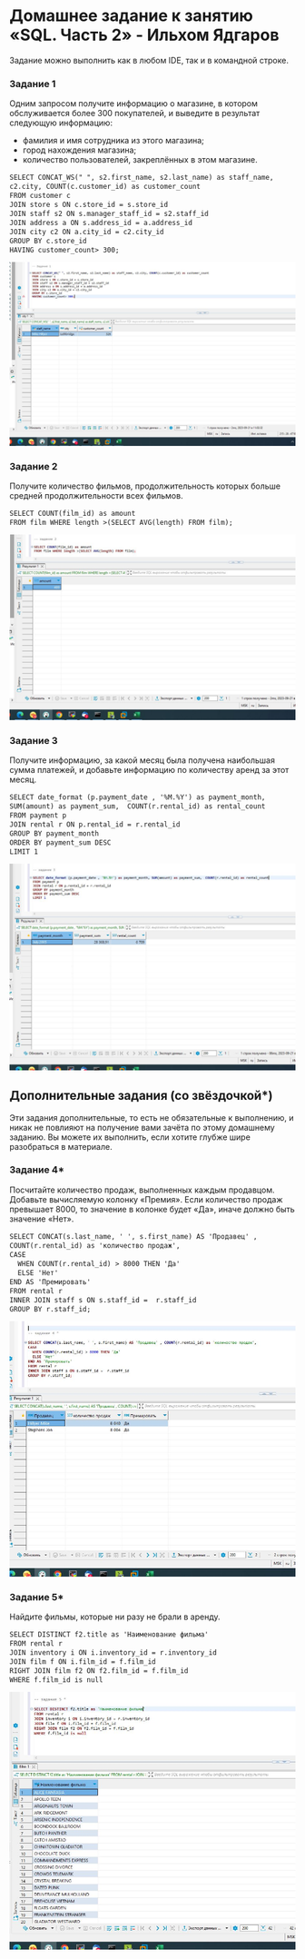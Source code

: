 # Домашнее задание к занятию «SQL. Часть 2» - Ильхом Ядгаров

Задание можно выполнить как в любом IDE, так и в командной строке.

### Задание 1

Одним запросом получите информацию о магазине, в котором обслуживается более 300 покупателей, и выведите в результат следующую информацию: 
- фамилия и имя сотрудника из этого магазина;
- город нахождения магазина;
- количество пользователей, закреплённых в этом магазине.

```
SELECT CONCAT_WS(" ", s2.first_name, s2.last_name) as staff_name, c2.city, COUNT(c.customer_id) as customer_count
FROM customer c
JOIN store s ON c.store_id = s.store_id
JOIN staff s2 ON s.manager_staff_id = s2.staff_id
JOIN address a ON s.address_id = a.address_id
JOIN city c2 ON a.city_id = c2.city_id
GROUP BY c.store_id
HAVING customer_count> 300;
```  
![alt md12-dz4-img1.JPG](/img/md12-dz4-img1.JPG)

### Задание 2

Получите количество фильмов, продолжительность которых больше средней продолжительности всех фильмов.
```
SELECT COUNT(film_id) as amount
FROM film WHERE length >(SELECT AVG(length) FROM film);
```
![alt md12-dz4-img2.JPG](/img/md12-dz4-img2.JPG)

### Задание 3

Получите информацию, за какой месяц была получена наибольшая сумма платежей, и добавьте информацию по количеству аренд за этот месяц.

```
SELECT date_format (p.payment_date , '%M.%Y') as payment_month, SUM(amount) as payment_sum,  COUNT(r.rental_id) as rental_count
FROM payment p
JOIN rental r ON p.rental_id = r.rental_id
GROUP BY payment_month
ORDER BY payment_sum DESC
LIMIT 1
```  
![alt md12-dz4-img3.JPG](/img/md12-dz4-img3.JPG)

## Дополнительные задания (со звёздочкой*)
Эти задания дополнительные, то есть не обязательные к выполнению, и никак не повлияют на получение вами зачёта по этому домашнему заданию. Вы можете их выполнить, если хотите глубже шире разобраться в материале.

### Задание 4*

Посчитайте количество продаж, выполненных каждым продавцом. Добавьте вычисляемую колонку «Премия». Если количество продаж превышает 8000, то значение в колонке будет «Да», иначе должно быть значение «Нет».

```
SELECT CONCAT(s.last_name, ' ', s.first_name) AS 'Продавец' , COUNT(r.rental_id) as 'количество продаж',
CASE
  WHEN COUNT(r.rental_id) > 8000 THEN 'Да'
  ELSE 'Нет'
END AS 'Премировать'
FROM rental r 
INNER JOIN staff s ON s.staff_id =  r.staff_id  
GROUP BY r.staff_id;
```
![alt md12-dz4-img4.JPG](/img/md12-dz4-img4.JPG)

### Задание 5*

Найдите фильмы, которые ни разу не брали в аренду.
```
SELECT DISTINCT f2.title as 'Наименование фильма'
FROM rental r
JOIN inventory i ON i.inventory_id = r.inventory_id
JOIN film f ON i.film_id = f.film_id
RIGHT JOIN film f2 ON f2.film_id = f.film_id
WHERE f.film_id is null
```
![alt md12-dz4-img5.JPG](/img/md12-dz4-img5.JPG)
